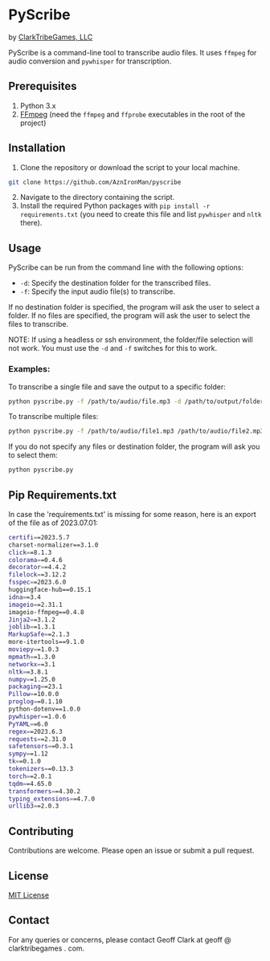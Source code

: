 # PyScribe

by [ClarkTribeGames, LLC](https://www.clarktribegames.com/)

PyScribe is a command-line tool to transcribe audio files. It uses `ffmpeg` for audio conversion and `pywhisper` for transcription.

## Prerequisites

1. Python 3.x
2. [FFmpeg](https://ffmpeg.org/download.html) (need the `ffmpeg` and `ffprobe` executables in the root of the project)

## Installation

1. Clone the repository or download the script to your local machine.

```bash
git clone https://github.com/AznIronMan/pyscribe
```

2. Navigate to the directory containing the script.
3. Install the required Python packages with `pip install -r requirements.txt` (you need to create this file and list `pywhisper` and `nltk` there).

## Usage

PyScribe can be run from the command line with the following options:

- `-d`: Specify the destination folder for the transcribed files.
- `-f`: Specify the input audio file(s) to transcribe.

If no destination folder is specified, the program will ask the user to select a folder. If no files are specified, the program will ask the user to select the files to transcribe.

NOTE: If using a headless or ssh environment, the folder/file selection will not work. You must use the `-d` and `-f` switches for this to work.

### Examples:

To transcribe a single file and save the output to a specific folder:

```bash
python pyscribe.py -f /path/to/audio/file.mp3 -d /path/to/output/folder
```

To transcribe multiple files:

```bash
python pyscribe.py -f /path/to/audio/file1.mp3 /path/to/audio/file2.mp3 -d /path/to/output/folder
```

If you do not specify any files or destination folder, the program will ask you to select them:

```bash
python pyscribe.py
```

## Pip Requirements.txt

In case the 'requirements.txt' is missing for some reason, here is an export of the file as of 2023.07.01:

```bash
certifi==2023.5.7
charset-normalizer==3.1.0
click==8.1.3
colorama==0.4.6
decorator==4.4.2
filelock==3.12.2
fsspec==2023.6.0
huggingface-hub==0.15.1
idna==3.4
imageio==2.31.1
imageio-ffmpeg==0.4.8
Jinja2==3.1.2
joblib==1.3.1
MarkupSafe==2.1.3
more-itertools==9.1.0
moviepy==1.0.3
mpmath==1.3.0
networkx==3.1
nltk==3.8.1
numpy==1.25.0
packaging==23.1
Pillow==10.0.0
proglog==0.1.10
python-dotenv==1.0.0
pywhisper==1.0.6
PyYAML==6.0
regex==2023.6.3
requests==2.31.0
safetensors==0.3.1
sympy==1.12
tk==0.1.0
tokenizers==0.13.3
torch==2.0.1
tqdm==4.65.0
transformers==4.30.2
typing_extensions==4.7.0
urllib3==2.0.3
```

## Contributing

Contributions are welcome. Please open an issue or submit a pull request.

## License

[MIT License](https://opensource.org/licenses/MIT)

## Contact

For any queries or concerns, please contact Geoff Clark at geoff @ clarktribegames . com.
